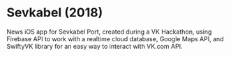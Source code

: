 # Sevkabel (2018)

News iOS app for Sevkabel Port, created during a VK Hackathon, using Firebase API to work with a realtime cloud database, Google Maps API, and SwiftyVK library for an easy way to interact with VK.com API.
